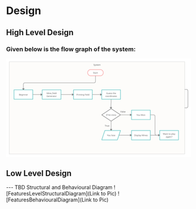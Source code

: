 # Design

## High Level Design 

### Given below is the flow graph of the system:

![Description](https://github.com/chetan2237/Mini_Project/blob/master/1_Requirements/DesignFlow.png)

## Low Level Design 

--- TBD Structural and Behavioural Diagram
![FeaturesLevelStructuralDiagram](Link to Pic)
![FeaturesBehaviouralDiagram](Link to Pic)